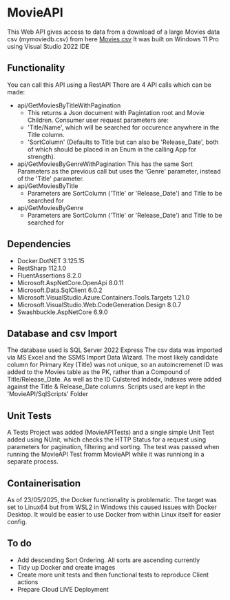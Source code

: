 # MovieAPI
This Web API gives access to data from a download of a large Movies data csv (mymoviedb.csv) from here [Movies csv](https://www.kaggle.com/datasets/disham993/9000-movies-dataset?resource=download)
It was built on Windows 11 Pro using Visual Studio 2022 IDE

## Functionality
You can call this API using a RestAPI 
There are 4 API calls which can be made:
- api/GetMoviesByTitleWithPagination
  - This returns a Json document with Pagintation root and Movie Children.
  Consumer user request parameters are:
  - 'Title/Name', which will be searched for occurence anywhere in the Title column.
  - 'SortColumn' (Defaults to Title but can also be 'Release_Date', both of which should be placed in an Enum in the calling App for strength).
- api/GetMoviesByGenreWithPagination
  This has the same Sort Parameters as the previous call but uses the 'Genre' parameter, instead of the 'Title' parameter.
- api/GetMoviesByTitle
  - Parameters are SortColumn ('Title' or 'Release_Date') and Title to be searched for
- api/GetMoviesByGenre
  - Parameters are SortColumn ('Title' or 'Release_Date') and Title to be searched for

## Dependencies
- Docker.DotNET 3.125.15
- RestSharp 112.1.0
- FluentAssertions 8.2.0
- Microsoft.AspNetCore.OpenApi 8.0.11
- Microsoft.Data.SqlClient 6.0.2
- Microsoft.VisualStudio.Azure.Containers.Tools.Targets 1.21.0
- Microsoft.VisualStudio.Web.CodeGeneration.Design 8.0.7
- Swashbuckle.AspNetCore 6.9.0

## Database and csv Import
The database used is SQL Server 2022 Express
The csv data was imported via MS Excel and the SSMS Import Data Wizard. The most likely candidate column for Primary Key (Title) was not unique, so an autoincremenet ID was added to the Movies table as the PK, rather than a Compound of Title/Release_Date.
As well as the ID Culstered Indedx, Indexes were added against the Title & Release_Date columns.
Scripts used are kept in the 'MovieAPI/SqlScripts' Folder

## Unit Tests
A Tests Project was added (MovieAPITests) and a single simple Unit Test added using NUnit, which checks the HTTP Status for a request using parameters for pagination, filtering and sorting. The test was passed when running the MovieAPI Test fromm MovieAPI while it was runniong in a separate process.

## Containerisation
As of 23/05/2025, the Docker functionality is problematic. The target was set to Linux64 but from WSL2 in Windows this caused issues with Docker Desktop. It would be easier to use Docker from within Linux itself for easier config.

## To do
- Add descending Sort Ordering. All sorts are ascending currently
- Tidy up Docker and create images
- Create more unit tests and then functional tests to reproduce Client actions
- Prepare Cloud LIVE Deployment




